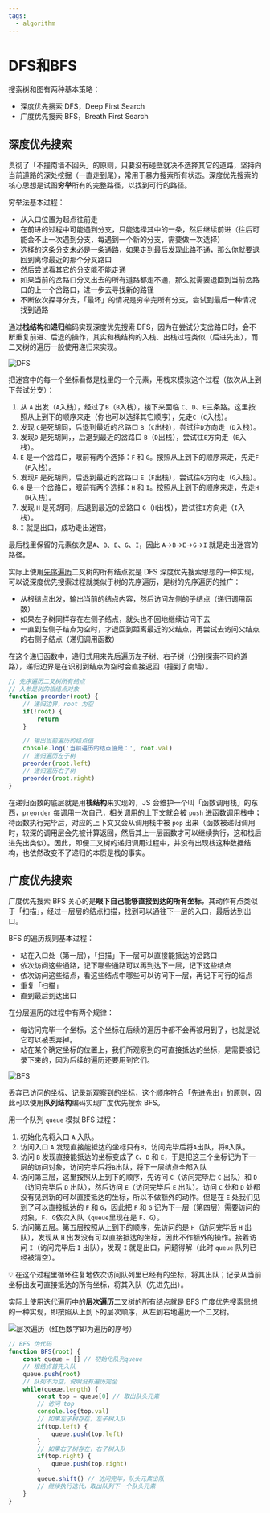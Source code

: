 ```yaml
---
tags:
  - algorithm
---
```


# DFS和BFS
搜索树和图有两种基本策略：

* 深度优先搜索 DFS，Deep First Search
* 广度优先搜索 BFS，Breath First Search

## 深度优先搜索
贯彻了「不撞南墙不回头」的原则，只要没有碰壁就决不选择其它的道路，坚持向当前道路的深处挖掘（一直走到尾），常用于暴力搜索所有状态。深度优先搜索的核心思想是试图**穷举**所有的完整路径，以找到可行的路径。

穷举法基本过程：

* 从入口位置为起点往前走
* 在前进的过程中可能遇到分支，只能选择其中的一条，然后继续前进（往后可能会不止一次遇到分支，每遇到一个新的分支，需要做一次选择）
* 选择的这条分支未必是一条通路，如果走到最后发现此路不通，那么你就要退回到离你最近的那个分叉路口
* 然后尝试看其它的分支能不能走通
* 如果当前的岔路口分叉出去的所有道路都走不通，那么就需要退回到当前岔路口的上一个岔路口，进一步去寻找新的路径
* 不断依次探寻分支，「最坏」的情况是穷举完所有分支，尝试到最后一种情况找到通路

通过**栈结构**和**递归**编码实现深度优先搜索 DFS，因为在尝试分支岔路口时，会不断重复前进、后退的操作，其实和栈结构的入栈、出栈过程类似（后进先出），而二叉树的遍历一般使用递归来实现。

![DFS](./images/20200909120029738_22468.png)

把迷宫中的每一个坐标看做是栈里的一个元素，用栈来模拟这个过程（依次从上到下尝试分支）：

1. 从 `A` 出发（`A`入栈），经过了`B`（`B`入栈），接下来面临 `C`、`D`、`E`三条路。这里按照从上到下的顺序来走（你也可以选择其它顺序），先走`C`（`C`入栈）。
2. 发现 `C`是死胡同，后退到最近的岔路口 `B`（`C`出栈），尝试往`D`方向走（`D`入栈）。
3. 发现`D` 是死胡同，，后退到最近的岔路口 `B`（`D`出栈），尝试往`E`方向走（`E`入栈）。
4. `E` 是一个岔路口，眼前有两个选择：`F` 和 `G`。按照从上到下的顺序来走，先走`F`（`F`入栈）。
5. 发现`F` 是死胡同，后退到最近的岔路口 `E`（`F`出栈），尝试往`G`方向走（`G`入栈）。
6. `G` 是一个岔路口，眼前有两个选择：`H` 和 `I`。按照从上到下的顺序来走，先走`H`（`H`入栈）。
7. 发现 `H` 是死胡同，后退到最近的岔路口 `G`（`H`出栈），尝试往`I`方向走（`I`入栈）。
8. `I` 就是出口，成功走出迷宫。

最后栈里保留的元素依次是`A`、`B`、`E`、`G`、`I`，因此 `A`->`B`->`E`->`G`->`I` 就是走出迷宫的路径。

实际上使用[先序遍历](二叉树遍历.md#先序遍历)二叉树的所有结点就是 DFS 深度优先搜索思想的一种实现，可以说深度优先搜索过程就类似于树的先序遍历，是树的先序遍历的推广：

* 从根结点出发，输出当前的结点内容，然后访问左侧的子结点（递归调用函数）
* 如果左子树同样存在左侧子结点，就头也不回地继续访问下去
* 一直到左侧子结点为空时，才退回到距离最近的父结点，再尝试去访问父结点的右侧子结点（递归调用函数）

在这个递归函数中，递归式用来先后遍历左子树、右子树（分别探索不同的道路），递归边界是在识别到结点为空时会直接返回（撞到了南墙）。

```js
// 先序遍历二叉树所有结点
// 入参是树的根结点对象
function preorder(root) {
    // 递归边界，root 为空
    if(!root) {
        return
    }

    // 输出当前遍历的结点值
    console.log('当前遍历的结点值是：', root.val)
    // 递归遍历左子树
    preorder(root.left)
    // 递归遍历右子树
    preorder(root.right)
}
```

在递归函数的底层就是用**栈结构**来实现的，JS 会维护一个叫「函数调用栈」的东西，`preorder` 每调用一次自己，相关调用的上下文就会被 `push` 进函数调用栈中；待函数执行完毕后，对应的上下文又会从调用栈中被 `pop` 出来（函数被递归调用时，较深的调用层会先被计算返回，然后其上一层函数才可以继续执行，这和栈后进先出类似）。因此，即便二叉树的递归调用过程中，并没有出现栈这种数据结构，也依然改变不了递归的本质是栈的事实。

## 广度优先搜索
广度优先搜索 BFS 关心的是**眼下自己能够直接到达的所有坐标**，其动作有点类似于「扫描」，经过一层层的结点扫描，找到可以通往下一层的入口，最后达到出口。

BFS 的遍历规则基本过程：

* 站在入口处（第一层），「扫描」下一层可以直接能抵达的岔路口
* 依次访问这些通路，记下哪些通路可以再到达下一层，记下这些结点
* 依次访问这些结点，看这些结点中哪些可以访问下一层，再记下可行的结点
* 重复「扫描」
* 直到最后到达出口

在分层遍历的过程中有两个规律：

* 每访问完毕一个坐标，这个坐标在后续的遍历中都不会再被用到了，也就是说它可以被丢弃掉。
* 站在某个确定坐标的位置上，我们所观察到的可直接抵达的坐标，是需要被记录下来的，因为后续的遍历还要用到它们。

![BFS](./images/20200909130314218_21860.png)

丢弃已访问的坐标、记录新观察到的坐标，这个顺序符合「先进先出」的原则，因此可以使用**队列结构**编码实现广度优先搜索 BFS。

用一个队列 `queue` 模拟 BFS 过程：

1. 初始化先将入口 `A` 入队。
2. 访问入口 `A` 发现直接能抵达的坐标只有`B`，访问完毕后将`A`出队，将`B`入队。
3. 访问 `B` 发现直接能抵达的坐标变成了 `C`、`D` 和 `E`，于是把这三个坐标记为下一层的访问对象，访问完毕后将`B`出队，将下一层结点全部入队
4. 访问第三层，这里按照从上到下的顺序，先访问 `C`（访问完毕后 `C` 出队）和 `D`（访问完毕后 `D` 出队），然后访问 `E`（访问完毕后 `E` 出队）。访问 `C` 处和 `D` 处都没有见到新的可以直接抵达的坐标，所以不做额外的动作。但是在 `E` 处我们见到了可以直接抵达的 `F` 和 `G`，因此把 `F` 和 `G` 记为下一层（第四层）需要访问的对象，`F`、`G`依次入队（`queue`里现在是 `F`、`G`）。
5. 访问第五层。第五层按照从上到下的顺序，先访问的是 `H`（访问完毕后 `H` 出队），发现从 `H` 出发没有可以直接抵达的坐标，因此不作额外的操作。接着访问 `I`（访问完毕后 `I` 出队），发现 `I` 就是出口，问题得解（此时 `queue` 队列已经被清空）。

:bulb: 在这个过程里循环往复地依次访问队列里已经有的坐标，将其出队；记录从当前坐标出发可直接抵达的所有坐标，将其入队（先进先出）。

实际上使用[迭代遍历中的**层次遍历**](二叉树遍历.md)二叉树的所有结点就是 BFS 广度优先搜索思想的一种实现，即按照从上到下的层次顺序，从左到右地遍历一个二叉树。

![层次遍历（红色数字即为遍历的序号）](./images/20200909132439637_13022.png)

```js
// BFS 伪代码
function BFS(root) {
    const queue = [] // 初始化队列queue
    // 根结点首先入队
    queue.push(root)
    // 队列不为空，说明没有遍历完全
    while(queue.length) {
        const top = queue[0] // 取出队头元素
        // 访问 top
        console.log(top.val)
        // 如果左子树存在，左子树入队
        if(top.left) {
            queue.push(top.left)
        }
        // 如果右子树存在，右子树入队
        if(top.right) {
            queue.push(top.right)
        }
        queue.shift() // 访问完毕，队头元素出队
        // 继续执行迭代，取出队列下一个队头元素
    }
}
```